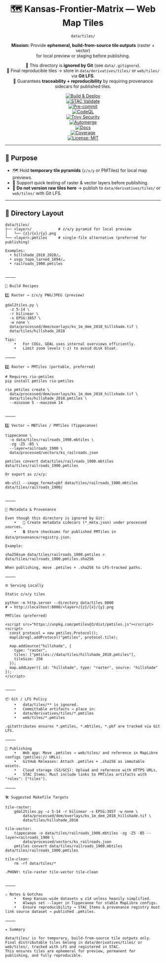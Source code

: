 <div align="center">

# 🗺️ Kansas-Frontier-Matrix — Web Map Tiles  
`data/tiles/`

**Mission:** Provide **ephemeral, build-from-source tile outputs** (raster + vector)  
for local preview or staging before publishing.  

📌 This directory is **ignored by Git** (see `data/.gitignore`).  
📌 Final reproducible tiles → store in `data/derivatives/tiles/` or `web/tiles/` via **Git LFS**.  
📌 Guarantees **traceability + reproducibility** by requiring provenance sidecars for published tiles.  

[![Build & Deploy](https://github.com/bartytime4life/Kansas-Frontier-Matrix/actions/workflows/site.yml/badge.svg)](../../../.github/workflows/site.yml)  
[![STAC Validate](https://github.com/bartytime4life/Kansas-Frontier-Matrix/actions/workflows/stac-validate.yml/badge.svg)](../../../.github/workflows/stac-validate.yml)  
[![Pre-commit](https://github.com/bartytime4life/Kansas-Frontier-Matrix/actions/workflows/pre-commit.yml/badge.svg)](../../../.pre-commit-config.yaml)  
[![CodeQL](https://github.com/bartytime4life/Kansas-Frontier-Matrix/actions/workflows/codeql.yml/badge.svg)](../../../.github/workflows/codeql.yml)  
[![Trivy Security](https://github.com/bartytime4life/Kansas-Frontier-Matrix/actions/workflows/trivy.yml/badge.svg)](../../../.github/workflows/trivy.yml)  
[![Automerge](https://github.com/bartytime4life/Kansas-Frontier-Matrix/actions/workflows/automerge.yml/badge.svg)](../../../.github/workflows/automerge.yml)  
[![Docs](https://github.com/bartytime4life/Kansas-Frontier-Matrix/actions/workflows/docs.yml/badge.svg)](../../../.github/workflows/docs.yml)  
[![Coverage](https://img.shields.io/codecov/c/github/bartytime4life/Kansas-Frontier-Matrix)](https://app.codecov.io/gh/bartytime4life/Kansas-Frontier-Matrix)  
[![License: MIT](https://img.shields.io/badge/License-MIT-green.svg)](../../../LICENSE)  

</div>

---

## 🎯 Purpose

- 🗺️ Hold **temporary tile pyramids** (`z/x/y` or PMTiles) for local map previews.  
- 🔄 Support quick testing of raster & vector layers before publishing.  
- 🚫 **Do not version raw tiles here** → publish to `data/derivatives/tiles/` or `web/tiles/` with Git LFS.  

---

## 📂 Directory Layout

```text
data/tiles/
├── <layer>/            # z/x/y pyramid for local preview
│   └── {z}/{x}/{y}.png
└── <layer>.pmtiles     # single-file alternative (preferred for publishing)

Examples:
  • hillshade_2018_2020/…
  • usgs_topo_larned_1894/…
  • railroads_1900.pmtiles


⸻

🔧 Build Recipes

1️⃣ Raster → z/x/y PNG/JPEG (preview)

gdal2tiles.py \
  -z 5-14 \
  -r bilinear \
  -s EPSG:3857 \
  -w none \
  data/processed/dem/overlays/ks_1m_dem_2018_hillshade.tif \
  data/tiles/hillshade_2018

Tips:
	•	For COGs, GDAL uses internal overviews efficiently.
	•	Limit zoom levels (-z) to avoid disk bloat.

⸻

2️⃣ Raster → PMTiles (portable, preferred)

# Requires rio-pmtiles
pip install pmtiles rio-pmtiles

rio pmtiles create \
  data/processed/dem/overlays/ks_1m_dem_2018_hillshade.tif \
  data/tiles/hillshade_2018.pmtiles \
  --minzoom 5 --maxzoom 14


⸻

3️⃣ Vector → MBTiles / PMTiles (Tippecanoe)

tippecanoe \
  -o data/tiles/railroads_1900.mbtiles \
  -zg -Z5 -B5 \
  --layer=railroads_1900 \
  data/processed/vectors/ks_railroads.json

pmtiles convert data/tiles/railroads_1900.mbtiles data/tiles/railroads_1900.pmtiles

Or export as z/x/y:

mb-util --image_format=pbf data/tiles/railroads_1900.mbtiles data/tiles/railroads_1900/


⸻

🧾 Metadata & Provenance

Even though this directory is ignored by Git:
	•	📝 Create metadata sidecars (*_meta.json) under processed sources.
	•	🔒 Store checksums for published PMTiles in data/provenance/registry.json.

Example:

sha256sum data/tiles/railroads_1900.pmtiles > data/tiles/railroads_1900.pmtiles.sha256

When publishing, move .pmtiles + .sha256 to LFS-tracked paths.

⸻

🌐 Serving Locally

Static z/x/y tiles

python -m http.server --directory data/tiles 8000
# → http://localhost:8000/<layer>/{z}/{x}/{y}.png

PMTiles (preferred)

<script src="https://unpkg.com/pmtiles@3/dist/pmtiles.js"></script>
<script>
  const protocol = new pmtiles.Protocol();
  maplibregl.addProtocol("pmtiles", protocol.tile);

  map.addSource("hillshade", {
    type: "raster",
    tiles: ["pmtiles://data/tiles/hillshade_2018.pmtiles"],
    tileSize: 256
  });
  map.addLayer({ id: "hillshade", type: "raster", source: "hillshade" });
</script>


⸻

📦 Git / LFS Policy
	•	data/tiles/** is ignored.
	•	Committable artifacts → place in:
	•	data/derivatives/tiles/*.pmtiles
	•	web/tiles/*.pmtiles

.gitattributes ensures *.pmtiles, *.mbtiles, *.pbf are tracked via Git LFS.

⸻

🚀 Publishing
	•	Web app: Move .pmtiles → web/tiles/ and reference in MapLibre configs (pmtiles:// URLs).
	•	GitHub Releases: Attach .pmtiles + .sha256 as immutable assets.
	•	Cloud storage (S3/GCS): Upload and reference with HTTPS URLs.
	•	STAC Items: Must include links to PMTiles artifacts with "roles": ["tiles"].

⸻

🛠 Suggested Makefile Targets

tile-raster:
	gdal2tiles.py -z 5-14 -r bilinear -s EPSG:3857 -w none \
		data/processed/dem/overlays/ks_1m_dem_2018_hillshade.tif \
		data/tiles/hillshade_2018

tile-vector:
	tippecanoe -o data/tiles/railroads_1900.mbtiles -zg -Z5 -B5 --layer=railroads_1900 \
		data/processed/vectors/ks_railroads.json
	pmtiles convert data/tiles/railroads_1900.mbtiles data/tiles/railroads_1900.pmtiles

tile-clean:
	rm -rf data/tiles/*

.PHONY: tile-raster tile-vector tile-clean


⸻

⚠️ Notes & Gotchas
	•	Keep Kansas-wide datasets ≤ z14 unless heavily simplified.
	•	Always set --layer in Tippecanoe for stable MapLibre configs.
	•	Ensure reproducibility → STAC Items & provenance registry must link source dataset → published .pmtiles.

⸻

✦ Summary

data/tiles/ is for temporary, build-from-source tile outputs only.
Final distributable tiles belong in data/derivatives/tiles/ or web/tiles/, tracked with LFS and registered in STAC.
This ensures tiles are ephemeral for preview, permanent for publishing, and fully reproducible.
